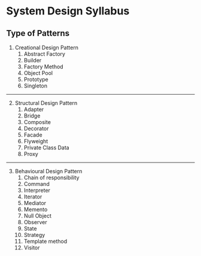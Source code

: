 # System Design Syllabus

## Type of Patterns
 
1. Creational Design Pattern
   1. Abstract Factory
   2. Builder
   3. Factory Method
   4. Object Pool
   5. Prototype
   6. Singleton
---
2. Structural Design Pattern
   1. Adapter
   2. Bridge
   3. Composite
   4. Decorator
   5. Facade
   6. Flyweight
   7. Private Class Data
   8. Proxy
---
3. Behavioural Design Pattern
   1. Chain of responsibility
   2. Command
   3. Interpreter
   4. Iterator
   5. Mediator
   6. Memento
   7. Null Object
   8. Observer
   9. State
   10. Strategy
   11. Template method
   12. Visitor
     

